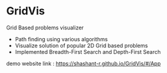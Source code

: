 # GridVis
Grid Based problems visualizer

* Path finding using various algorithms
* Visualize solution of popular 2D Grid based problems
* Implemented Breadth-First Search and Depth-First Search

demo website link : https://shashant-r.github.io/GridVis/#/App